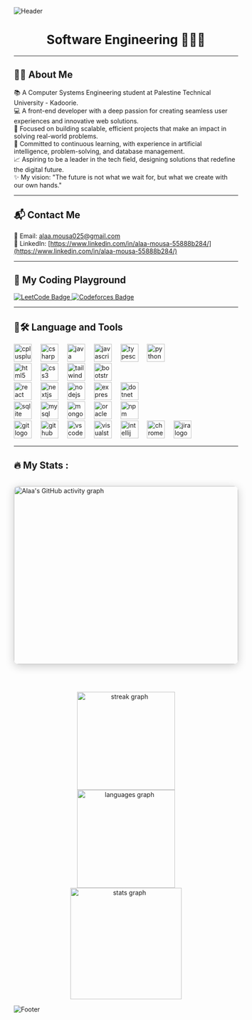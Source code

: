 ![Header](https://capsule-render.vercel.app/api?type=waving&color=8a8cb2&height=222&section=header&text=Hi,%20I'm%20%20Alaa%20mousa⚡️&fontSize=45&colorA=8ECF6E&colorB=61BD4F&width=1000&fontColor=ffffff)

<h1 align="center">   Software Engineering 👩🏻‍💻 </h1>
<hr>

<h2 align="left">👩‍💻  About Me</h2>

📚 A Computer Systems Engineering student at Palestine Technical University - Kadoorie.  
💻 A front-end developer with a deep passion for creating seamless user experiences and innovative web solutions.  
🚀 Focused on building scalable, efficient projects that make an impact in solving real-world problems.  
🌟 Committed to continuous learning, with experience in artificial intelligence, problem-solving, and database management.  
📈 Aspiring to be a leader in the tech field, designing solutions that redefine the digital future.  
✨ My vision: "The future is not what we wait for, but what we create with our own hands."

---

<h2 align="left">📬 Contact Me</h2>

📧 Email: [alaa.mousa025@gmail.com](mailto:alaa.mousa025@gmail.com)   
🔗 LinkedIn: [https://www.linkedin.com/in/alaa-mousa-55888b284/](https://www.linkedin.com/in/alaa-mousa-55888b284/)

---

<h2 align="left">🚀 My Coding Playground</h2>

<p align="left">
  <a href="https://leetcode.com/u/hakar2022/" target="_blank">
    <img src="https://img.shields.io/badge/LeetCode-FFA116?style=flat&logo=LeetCode&logoColor=black" alt="LeetCode Badge"/>
  </a>
  <a href="https://codeforces.com/profile/alaa-mousa" target="_blank">
    <img src="https://img.shields.io/badge/Codeforces-1F8ACB?style=flat&logo=codeforces&logoColor=white" alt="Codeforces Badge"/>
  </a>
</p>

---

<h2 align="left">🧠🛠 Language and Tools</h2>

<div align="left">

  <!-- Languages -->
  <img src="https://cdn.jsdelivr.net/gh/devicons/devicon/icons/cplusplus/cplusplus-original.svg" height="40" alt="cplusplus logo" />
  <img width="12" />
  <img src="https://cdn.jsdelivr.net/gh/devicons/devicon/icons/csharp/csharp-original.svg" height="40" alt="csharp logo" />
  <img width="12" />
  <img src="https://cdn.jsdelivr.net/gh/devicons/devicon/icons/java/java-original.svg" height="40" alt="java logo" />
  <img width="12" />
  <img src="https://cdn.jsdelivr.net/gh/devicons/devicon/icons/javascript/javascript-original.svg" height="40" alt="javascript logo" />
  <img width="12" />
  <img src="https://cdn.jsdelivr.net/gh/devicons/devicon/icons/typescript/typescript-original.svg" height="40" alt="typescript logo" />
  <img width="12" />
  <img src="https://cdn.jsdelivr.net/gh/devicons/devicon/icons/python/python-original.svg" height="40" alt="python logo" />
  <img width="12" />
<br/>
  <!-- Markup & Styling -->
  <img src="https://cdn.jsdelivr.net/gh/devicons/devicon/icons/html5/html5-original.svg" height="40" alt="html5 logo" />
  <img width="12" />
  <img src="https://cdn.jsdelivr.net/gh/devicons/devicon/icons/css3/css3-original.svg" height="40" alt="css3 logo" />
  <img width="12" />
  <img src="https://cdn.jsdelivr.net/gh/devicons/devicon/icons/tailwindcss/tailwindcss-original-wordmark.svg" height="40" alt="tailwindcss logo" />
  <img width="12" />
  <img src="https://cdn.jsdelivr.net/gh/devicons/devicon/icons/bootstrap/bootstrap-original.svg" height="40" alt="bootstrap logo" />
  <img width="12" />
<br/>
  <!-- Frameworks & Libraries -->
  <img src="https://cdn.jsdelivr.net/gh/devicons/devicon/icons/react/react-original.svg" height="40" alt="react logo" />
  <img width="12" />
  <img src="https://cdn.jsdelivr.net/gh/devicons/devicon/icons/nextjs/nextjs-original.svg" height="40" alt="nextjs logo" />
  <img width="12" />
  <img src="https://cdn.jsdelivr.net/gh/devicons/devicon/icons/nodejs/nodejs-original.svg" height="40" alt="nodejs logo" />
  <img width="12" />
  <img src="https://cdn.jsdelivr.net/gh/devicons/devicon/icons/express/express-original.svg" height="40" alt="express logo" />
  <img width="12" />
  <img src="https://cdn.jsdelivr.net/gh/devicons/devicon/icons/dotnetcore/dotnetcore-original.svg" height="40" alt="dotnet logo" />
  <img width="12" />
<br/>
  <!-- Databases -->
  <img src="https://cdn.jsdelivr.net/gh/devicons/devicon/icons/sqlite/sqlite-original.svg" height="40" alt="sqlite logo" />
  <img width="12" />
  <img src="https://cdn.jsdelivr.net/gh/devicons/devicon/icons/mysql/mysql-original.svg" height="40" alt="mysql logo" />
  <img width="12" />
  <img src="https://cdn.jsdelivr.net/gh/devicons/devicon/icons/mongodb/mongodb-original.svg" height="40" alt="mongodb logo" />
  <img width="12" />
  <img src="https://cdn.jsdelivr.net/gh/devicons/devicon/icons/oracle/oracle-original.svg" height="40" alt="oracle logo" />
  <img width="12" />

 

  <!-- Package Managers -->
  <img src="https://cdn.jsdelivr.net/gh/devicons/devicon/icons/npm/npm-original-wordmark.svg" height="40" alt="npm logo" />
  <img width="12" />
<br/>
  <!-- Tools & IDEs -->
  <img src="https://cdn.jsdelivr.net/gh/devicons/devicon/icons/git/git-original.svg" height="40" alt="git logo" />
  <img width="12" />
  <img src="https://cdn.jsdelivr.net/gh/devicons/devicon/icons/github/github-original.svg" height="40" alt="github logo" />
  <img width="12" />
  <img src="https://cdn.jsdelivr.net/gh/devicons/devicon/icons/vscode/vscode-original.svg" height="40" alt="vscode logo" />
  <img width="12" />
  <img src="https://cdn.jsdelivr.net/gh/devicons/devicon/icons/visualstudio/visualstudio-plain.svg" height="40" alt="visualstudio logo" />
  <img width="12" />
  <img src="https://cdn.jsdelivr.net/gh/devicons/devicon/icons/intellij/intellij-original.svg" height="40" alt="intellij logo" />
  <img width="12" />
  <img src="https://cdn.jsdelivr.net/gh/devicons/devicon/icons/chrome/chrome-original.svg" height="40" alt="chrome logo" />
  <img width="12" />
  <img src="https://cdn.jsdelivr.net/gh/devicons/devicon/icons/jira/jira-original.svg" height="40" alt="jira logo" />

</div>

<hr>

<h2 align="left">🔥   My Stats :</h2>
<br>

<a href="https://github.com/AlaaMousa05" target="_blank" style="transition: transform 0.3s ease, box-shadow 0.3s ease;">
  <img src="https://github-readme-activity-graph.vercel.app/graph?username=AlaaMousa05&bg_color=0d1117&color=58a6ff&line=9e4c98&point=ffffff&area=true&hide_border=true" alt="Alaa's GitHub activity graph" width="100%" height="400px" style="border-radius: 10px; box-shadow: 0 4px 20px rgba(0, 0, 0, 0.2);" />
</a>

<br><br>

<div align="center">
  <img src="https://streak-stats.demolab.com?user=AlaaMousa05&locale=en&mode=daily&theme=dark&hide_border=false&border_radius=5&order=3" height="220" alt="streak graph" />
  <br>
 <img src="https://github-readme-stats.vercel.app/api/top-langs?username=AlaaMousa05&locale=en&hide_title=false&layout=compact&card_width=500&langs_count=50&theme=dracula&hide_border=false&order=2" height="220" alt="languages graph" />

  <br>
  <img src="https://github-readme-stats.vercel.app/api?username=AlaaMousa05&hide_title=false&hide_rank=false&show_icons=true&include_all_commits=true&count_private=true&disable_animations=false&theme=dracula&locale=en&hide_border=false&order=1" height="250" alt="stats graph" />
</div>

![Footer](https://capsule-render.vercel.app/api?type=waving&color=8a8cb2&height=111&section=footer&colorA=8ECF6E&colorB=61BD4F)


